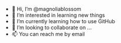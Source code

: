 - 👋 Hi, I’m @magnoliablossom
- 👀 I’m interested in learning new things
- 🌱 I’m currently learning how to use GitHub
- 💞️ I’m looking to collaborate on ...
- 📫 You can reach me by email

<!---
magnoliablossom/magnoliablossom is a ✨ special ✨ repository because its `README.md` (this file) appears on your GitHub profile.
You can click the Preview link to take a look at your changes.
--->
